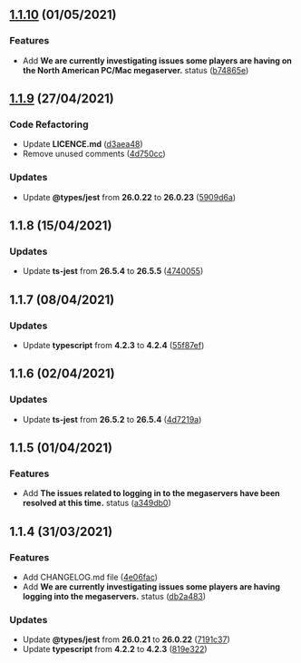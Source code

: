 ## [1.1.10](https://github.com/dov118/eso-status/compare/1.1.9...1.1.10) (01/05/2021)

### Features
* Add **We are currently investigating issues some players are having on the North American PC/Mac megaserver.** status ([b74865e](https://github.com/dov118/eso-status/commit/b74865e6df8400a7259dc5f9326589dd02fc03e7))

## [1.1.9](https://github.com/dov118/eso-status/compare/1.1.8...1.1.9) (27/04/2021)

### Code Refactoring
* Update **LICENCE.md** ([d3aea48](https://github.com/dov118/eso-status/commit/d3aea485501ff2bc56acf0d00b6e61d2ec63efad))
* Remove unused comments ([4d750cc](https://github.com/dov118/eso-status/commit/4d750cc124abdc1ad663ebd796cc9911875cffa2))

### Updates
* Update **@types/jest** from **26.0.22** to **26.0.23** ([5909d6a](https://github.com/dov118/eso-status/commit/5909d6a07eede6282368a7954dda414e2ba4e9b8))

## 1.1.8 (15/04/2021)

### Updates
* Update **ts-jest** from **26.5.4** to **26.5.5** ([4740055](https://github.com/dov118/eso-status/commit/4740055b0648ee223d8e88fbca06e8e61d2f0d4f))

## 1.1.7 (08/04/2021)

### Updates
* Update **typescript** from **4.2.3** to **4.2.4** ([55f87ef](https://github.com/dov118/eso-status/commit/55f87ef4a9887b0b5f783f7a91dd2417158e7093))

## 1.1.6 (02/04/2021)

### Updates
* Update **ts-jest** from **26.5.2** to **26.5.4** ([4d7219a](https://github.com/dov118/eso-status/commit/4d7219af3e4ea41d437679fe2cff6517815a1df9))

## 1.1.5 (01/04/2021)

### Features
* Add **The issues related to logging in to the megaservers have been resolved at this time.** status ([a349db0](https://github.com/dov118/eso-status/commit/a349db015943cd22bd6049b009a250ae4f57a896))

## 1.1.4 (31/03/2021)

### Features
* Add CHANGELOG.md file ([4e06fac](https://github.com/dov118/eso-status/commit/4e06facb7077670d28ece2bff654351e81d7a6f1))
* Add **We are currently investigating issues some players are having logging into the megaservers.** status ([db2a483](https://github.com/dov118/eso-status/commit/db2a483aeb88640dfddc0bfe78279d3fd12e025b))

### Updates
* Update **@types/jest** from **26.0.21** to **26.0.22** ([7191c37](https://github.com/dov118/eso-status/commit/7191c37dc1b818de2e4bcede8dd02d3b7e369d98))
* Update **typescript** from **4.2.2** to **4.2.3** ([819e322](https://github.com/dov118/eso-status/commit/819e322780536a34a2e92ff73c3e279d7cd0122c))
